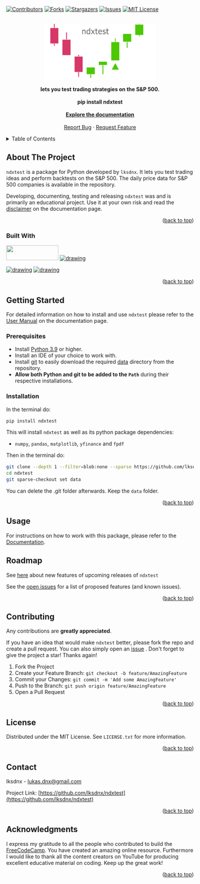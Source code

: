 <div id="top"></div>


<!-- PROJECT SHIELDS -->
<!--
*** I'm using markdown "reference style" links for readability.
*** Reference links are enclosed in brackets [ ] instead of parentheses ( ).
*** See the bottom of this document for the declaration of the reference variables
*** for contributors-url, forks-url, etc. This is an optional, concise syntax you may use.
*** https://www.markdownguide.org/basic-syntax/#reference-style-links
-->
[![Contributors][contributors-shield]][contributors-url]
[![Forks][forks-shield]][forks-url]
[![Stargazers][stars-shield]][stars-url]
[![Issues][issues-shield]][issues-url]
[![MIT License][license-shield]][license-url]




<!-- PROJECT LOGO -->
<br />
<div align="center">
  <a href="https://github.com/lksdnx/ndxtest">
    <img src="https://github.com/lksdnx/ndxtest/blob/master/docs/images/ndxtest_logo.png?raw=true" alt="drawing" width="300"/>
  </a>

  <p align="center">
    <strong>lets you test trading strategies on the S&P 500.</strong>
    <br />
    <br />
    <strong>pip install ndxtest</strong>
    <br />
    <br />
    <a href="https://ndxtest.readthedocs.io/en/latest/"><strong>Explore the documentation</strong></a>
    <br />
    <br />
    <a href="https://github.com/lksdnx/ndxtest/issues">Report Bug</a>
    ·
    <a href="https://github.com/lksdnx/ndxtest/issues">Request Feature</a>
  </p>
</div>



<!-- TABLE OF CONTENTS -->
<details>
  <summary>Table of Contents</summary>
  <ol>
    <li>
      <a href="#about-the-project">About The Project</a>
      <ul>
        <li><a href="#built-with">Built With</a></li>
      </ul>
    </li>
    <li>
      <a href="#getting-started">Getting Started</a>
      <ul>
        <li><a href="#prerequisites">Prerequisites</a></li>
        <li><a href="#installation">Installation</a></li>
      </ul>
    </li>
    <li><a href="#usage">Usage</a></li>
    <li><a href="#roadmap">Roadmap</a></li>
    <li><a href="#contributing">Contributing</a></li>
    <li><a href="#license">License</a></li>
    <li><a href="#contact">Contact</a></li>
    <li><a href="#acknowledgments">Acknowledgments</a></li>
  </ol>
</details>



<!-- ABOUT THE PROJECT -->
## About The Project

`ndxtest` is a package for Python developed by `lksdnx`. It lets you test trading ideas 
and perform backtests on the S&P 500. The daily price data for S&P 500 companies is available in the 
repository.

Developing, documenting, testing and releasing `ndxtest` was and is primarily an educational project. 
Use it at your own risk and read the <a href="https://ndxtest.readthedocs.io/en/latest/DISCLAIMER.html">disclaimer</a> 
on the documentation page.

<p align="right">(<a href="#top">back to top</a>)</p>


### Built With

[<img src="Python 3.9" height="40" src="https://www.python.org/static/img/python-logo.png" width="140"/>][Python-url]
[<img src="https://numpy.org/images/logo.svg" alt="drawing" width="50"/>][Numpy-url]

[<img src="https://pandas.pydata.org/static/img/pandas_white.svg" alt="drawing" width="100"/>][Pandas-url]
[<img src="https://matplotlib.org/_static/images/logo2.svg" alt="drawing" height="45" width="100"/>][Matplotlib-url]


<p align="right">(<a href="#top">back to top</a>)</p>


<!-- GETTING STARTED -->
## Getting Started

For detailed information on how to install and use `ndxtest` please refer to the 
<a href="https://ndxtest.readthedocs.io/en/latest/MANUAL.html">User Manual</a> on the documentation page.

### Prerequisites

- Install [Python 3.9](https://www.python.org/downloads/) or higher.
- Install an IDE of your choice to work with. 
- Install [git](https://git-scm.com/downloads) to easily download the required [data](https://github.com/lksdnx/ndxtest/tree/master/data) directory from the repository.
- **Allow both Python and git to be added to the ``Path``** during their respective installations.

### Installation

In the terminal do:

   ```sh
   pip install ndxtest
   ```

This will install `ndxtest` as well as its python package dependencies: 
- `numpy`, `pandas`, `matplotlib`, `yfinance` and `fpdf`

Then in the terminal do:

   ```sh
   git clone --depth 1 --filter=blob:none --sparse https://github.com/lksdnx/ndxtest
   cd ndxtest
   git sparse-checkout set data
   ```

You can delete the .git folder afterwards. Keep the `data` folder.

<p align="right">(<a href="#top">back to top</a>)</p>

<!-- USAGE EXAMPLES -->
## Usage

For instructions on how to work with this package, please refer to
the [Documentation](https://ndxtest.readthedocs.io/en/latest/).


<!-- ROADMAP -->
## Roadmap

See <a href="https://ndxtest.readthedocs.io/en/latest/FUTUREFEATURES.html">here</a> about new features of upcoming releases of ``ndxtest``

See the [open issues](https://github.com/lksdnx/ndxtest/issues) for a list of proposed features (and known issues).

<p align="right">(<a href="#top">back to top</a>)</p>



<!-- CONTRIBUTING -->
## Contributing

Any contributions are **greatly appreciated**.

If you have an idea that would make ``ndxtest`` better, please fork the repo and create a pull request. 
You can also simply open an [issue](https://github.com/lksdnx/ndxtest/issues) .
Don't forget to give the project a star! Thanks again!

1. Fork the Project
2. Create your Feature Branch: `git checkout -b feature/AmazingFeature`
3. Commit your Changes: `git commit -m 'Add some AmazingFeature'`
4. Push to the Branch: `git push origin feature/AmazingFeature`
5. Open a Pull Request

<p align="right">(<a href="#top">back to top</a>)</p>



<!-- LICENSE -->
## License

Distributed under the MIT License. See `LICENSE.txt` for more information.

<p align="right">(<a href="#top">back to top</a>)</p>



<!-- CONTACT -->
## Contact

lksdnx - lukas.dnx@gmail.com

Project Link: [https://github.com/lksdnx/ndxtest](https://github.com/lksdnx/ndxtest)

<p align="right">(<a href="#top">back to top</a>)</p>



<!-- ACKNOWLEDGMENTS -->
## Acknowledgments

I express my gratitude to all the people who contributed to build the
[FreeCodeCamp](https://www.freecodecamp.org/learn/). You have created an amazing
online resource. Furthermore I would like to thank all the content creators on YouTube for producing excellent
educative material on coding. Keep up the great work!

<p align="right">(<a href="#top">back to top</a>)</p>



<!-- MARKDOWN LINKS & IMAGES -->
<!-- https://www.markdownguide.org/basic-syntax/#reference-style-links -->
[contributors-shield]: https://img.shields.io/github/contributors/lksdnx/ndxtest.svg?style=for-the-badge
[contributors-url]: https://github.com/lksdnx/ndxtest/graphs/contributors
[forks-shield]: https://img.shields.io/github/forks/lksdnx/ndxtest.svg?style=for-the-badge
[forks-url]: https://github.com/lksdnx/ndxtest/network/members
[stars-shield]: https://img.shields.io/github/stars/lksdnx/ndxtest.svg?style=for-the-badge
[stars-url]: https://github.com/lksdnx/ndxtest/stargazers
[issues-shield]: https://img.shields.io/github/issues/lksdnx/ndxtest.svg?style=for-the-badge
[issues-url]: https://github.com/lksdnx/ndxtest/issues
[license-shield]: https://img.shields.io/github/license/lksdnx/ndxtest.svg?style=for-the-badge
[license-url]: https://github.com/lksdnx/ndxtest/blob/master/LICENSE.txt

[Python]: https://www.python.org/static/img/python-logo.png
[Python-url]: https://www.python.org/
[Numpy-url]: https://numpy.org/
[Pandas]: https://pandas.pydata.org/static/img/pandas_white.svg
[Pandas-url]: https://pandas.pydata.org/
[Matplotlib]: https://matplotlib.org/stable/_static/logo2.svg
[Matplotlib-url]: https://matplotlib.org/

